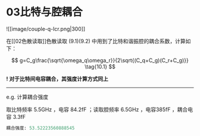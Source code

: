 # 03比特与腔耦合

![[image/couple-q-lcr.png|300]]

在[[02色散读取]]色散读取 $(9.1)(9.2)$ 中用到了比特和谐振腔的耦合系数，计算如下：

$$
g=C_g\frac{\sqrt{\omega_q\omega_r}}{2\sqrt{(C_q+C_g)(C_r+C_g)}}
\tag{10.1}
$$

__! 对于比特间电容耦合，其强度计算方式同上__

---

e.g. 计算耦合强度

取比特频率 5.5GHz ，电容 84.2fF ；读取腔频率 6.5GHz ，电容385fF ，耦合电容 3.3fF

```python
耦合强度: 53.52223560888545
```
